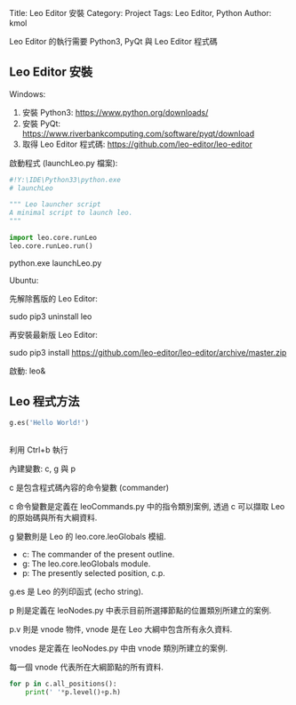 Title: Leo Editor 安裝
Category: Project
Tags: Leo Editor, Python
Author: kmol

Leo Editor 的執行需要 Python3, PyQt 與 Leo Editor 程式碼

<!-- PELICAN_END_SUMMARY -->

## Leo Editor 安裝

Windows:

1. 安裝 Python3: <https://www.python.org/downloads/>
2. 安裝 PyQt: <https://www.riverbankcomputing.com/software/pyqt/download>
3. 取得 Leo Editor 程式碼: <https://github.com/leo-editor/leo-editor>

啟動程式 (launchLeo.py 檔案):

~~~python
#!Y:\IDE\Python33\python.exe
# launchLeo
 
""" Leo launcher script
A minimal script to launch leo.
"""
 
import leo.core.runLeo
leo.core.runLeo.run()
~~~

python.exe launchLeo.py

Ubuntu:

先解除舊版的 Leo Editor:

sudo pip3 uninstall leo

再安裝最新版 Leo Editor:

sudo pip3 install https://github.com/leo-editor/leo-editor/archive/master.zip

啟動: leo&

## Leo 程式方法

~~~python
g.es('Hello World!')
~~~
<br />
利用 Ctrl+b 執行

內建變數: c, g 與 p

c 是包含程式碼內容的命令變數 (commander)

c 命令變數是定義在 leoCommands.py 中的指令類別案例, 透過 c 可以擷取 Leo 的原始碼與所有大綱資料.

g 變數則是 Leo 的 leo.core.leoGlobals 模組.

* c: The commander of the present outline.
* g: The leo.core.leoGlobals module.
* p: The presently selected position, c.p.

g.es 是 Leo 的列印函式 (echo string).

p 則是定義在 leoNodes.py 中表示目前所選擇節點的位置類別所建立的案例.

p.v 則是 vnode 物件, vnode 是在 Leo 大綱中包含所有永久資料.

vnodes 是定義在 leoNodes.py 中由 vnode 類別所建立的案例.

每一個 vnode 代表所在大綱節點的所有資料.

~~~python
for p in c.all_positions():
    print(' '*p.level()+p.h)
~~~